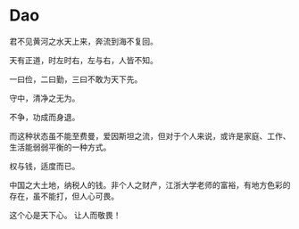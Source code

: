 # Dao

君不见黄河之水天上来，奔流到海不复回。

天有正道，时左时右，左与右，人皆不知。

一曰俭，二曰勤，三曰不敢为天下先。

守中，清净之无为。

不争，功成而身退。



而这种状态虽不能至费曼，爱因斯坦之流，但对于个人来说，或许是家庭、工作、生活能弱弱平衡的一种方式。

权与钱，适度而已。 

中国之大土地，纳税人的钱。非个人之财产，江浙大学老师的富裕，有地方色彩的存在，虽不能打，但人心可畏。

这个心是天下心。 让人而敬畏！